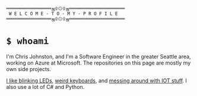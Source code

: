 ```
═════════════════ஜ۩۞۩ஜ═════════════════════
 W E L C O M E - T O - M Y - P R O F I L E
═════════════════ஜ۩۞۩ஜ═════════════════════
```


# `$ whoami`

I'm Chris Johnston, and I'm a Software Engineer in the greater Seattle area, working on Azure at Microsoft.
The repositories on this page are mostly my own side projects.

[I like blinking LEDs][ledcap], [weird keyboards][bin], and [messing around with IOT stuff][iot]. I also use a lot of C# and Python.

[ledcap]: https://github.com/Chris-Johnston/ledcap
[bin]: https://github.com/Chris-Johnston/binarykeyboard
[iot]: https://github.com/Chris-Johnston/door-monitor
